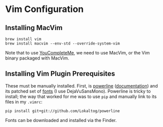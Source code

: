 # Vim Configuration

## Installing MacVim

    brew install vim
    brew install macvim --env-std --override-system-vim

Note that to use [YouCompleteMe](https://github.com/Valloric/YouCompleteMe), we
need to use MacVim, or the Vim binary packaged with MacVim.

## Installing Vim Plugin Prerequisites

These must be manually installed. First, is
[powerline](https://github.com/Lokaltog/powerline)
([documentation](https://powerline.readthedocs.org/)) and its patched set of
[fonts](https://github.com/Lokaltog/powerline-fonts/tree/master/DejaVuSansMono)
(I use DejaVuSansMono). Powerline is tricky to install; the way that worked for
me was to use `pip` and manually link to its files in my `.vimrc`:

    pip install git+git://github.com/Lokaltog/powerline

Fonts can be downloaded and installed via the Finder.

